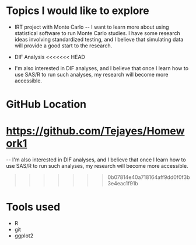 # Topics I would like to explore

- IRT project with Monte Carlo
-- I want to learn more about using statistical software to run Monte Carlo studies. I have some research ideas involving standardized testing, and I believe that simulating data will provide a good start to the research.

- DIF Analysis
<<<<<<< HEAD
- I'm also interested in DIF analyses, and I believe that once I learn how to use SAS/R to run such analyses, my research will become more accessible.

# GitHub Location
<https://github.com/Tejayes/Homework1>
=======
-- I'm also interested in DIF analyses, and I believe that once I learn how to use SAS/R to run such analyses, my research will become more accessible.
>>>>>>> 0b07814e40a718164aff9dd0f0f3b3e4eac1f91b

# Tools used
- R
- git
- ggplot2